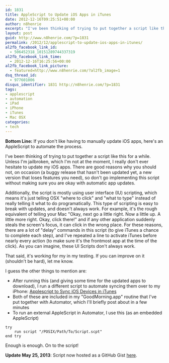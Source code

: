 ```yaml
---
id: 1831
title: AppleScript to Update iOS Apps in iTunes
date: 2012-12-16T09:25:51+00:00
author: n8henrie
excerpt: "I've been thinking of trying to put together a script like this for a while. Unless I'm jailbroken, which I'm not at the moment, I really don't ever hesitate to update my iOS apps. There are good reasons why you should not, on occasion (a buggy release that hasn't been updated yet, a new version that loses features you need), so don't go implementing this script without making sure you are okay with automatic app updates."
layout: post
guid: http://www.n8henrie.com/?p=1831
permalink: /2012/12/applescript-to-update-ios-apps-in-itunes/
al2fb_facebook_link_id:
  - 506452318_10151289744337319
al2fb_facebook_link_time:
  - 2012-12-16T16:25:56+00:00
al2fb_facebook_link_picture:
  - featured=http://www.n8henrie.com/?al2fb_image=1
dsq_thread_id:
  - 977601006
disqus_identifier: 1831 http://n8henrie.com/?p=1831
tags:
- applescript
- automation
- iPad
- iPhone
- iTunes
- Mac OSX
categories:
- tech
---
```

**Bottom Line:** If you don't like having to manually update iOS apps, here's an AppleScript to automate the process.

<!--more-->

I've been thinking of trying to put together a script like this for a while. Unless I'm jailbroken, which I'm not at the moment, I really don't ever hesitate to update my iOS apps. There are good reasons why you should not, on occasion (a buggy release that hasn't been updated yet, a new version that loses features you need), so don't go implementing this script without making sure you are okay with automatic app updates.

Additionally, the script is mostly using user interface (IU) scripting, which means it's just telling OSX "where to click" and "what to type" instead of really telling it what to do programatically. This type of scripting is easy to break with updates, and doesn't always work. For example, it's the rough equivalent of telling your Mac "Okay, next go a little right. Now a little up. A little more right. Okay, click there!" and if any other application suddenly steals the screen's focus, it can click in the wrong place. For these reasons, there are a lot of "delay" commands in this script (to give iTunes a chance to complete each step), and I've repeated a line to activate iTunes before nearly every action (to make sure it's the frontmost app at the time of the click). As you can imagine, these UI Scripts don't always work.

That said, it's working for my in my testing. If you can improve on it (shouldn't be hard), let me know.

I guess the other things to mention are:

  * After running this (and giving some time for the updated apps to download), I run a different script to automate syncing them over to my iPhone: [Applescript to Sync iOS Devices in iTunes](http://www.n8henrie.com/2011/12/applescript-to-sync-ios-devices-in/)
  * Both of these are included in my "GoodMorning.app" routine that I've put together with Automator, which I'll briefly post about in a few minutes
  * To run an external AppleScript in Automator, I use this (as an embedded AppleScript)

```applescript
try
    run script "/POSIX/Path/To/Script.scpt"
end try
```

Enough is enough. On to the script!

**Update May 25, 2013**: Script now hosted as a GitHub Gist <a href="https://gist.github.com/n8henrie/5649326" title="UpdateiOSApps.applescript at GitHub" target="_blank">here</a>.
<script src="https://gist.github.com/n8henrie/5649326.js"></script>

